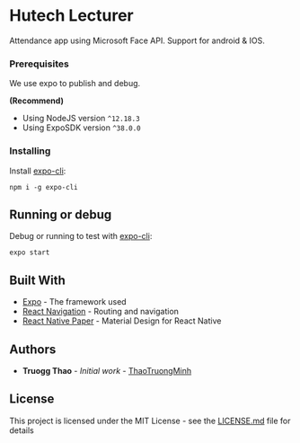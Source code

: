 # Hutech Lecturer

Attendance app using Microsoft Face API. Support for android & IOS.

### Prerequisites

We use expo to publish and debug.

**(Recommend)**

- Using NodeJS version `^12.18.3`
- Using ExpoSDK version `^38.0.0`

### Installing

Install [expo-cli](https://docs.expo.io/workflow/expo-cli/):

```
npm i -g expo-cli
```

## Running or debug

Debug or running to test with [expo-cli](https://docs.expo.io/workflow/expo-cli/):

```
expo start
```

## Built With

- [Expo](https://docs.expo.io/) - The framework used
- [React Navigation](https://reactnavigation.org/docs/getting-started) - Routing and navigation
- [React Native Paper](https://callstack.github.io/react-native-paper) - Material Design for React Native

## Authors

- **Truogg Thao** - _Initial work_ - [ThaoTruongMinh](https://github.com/thaotruogg)

## License

This project is licensed under the MIT License - see the [LICENSE.md](https://github.com/thaotruogg/Hutech-Lecturer/blob/thaotruogg_dev/LICENSE) file for details
